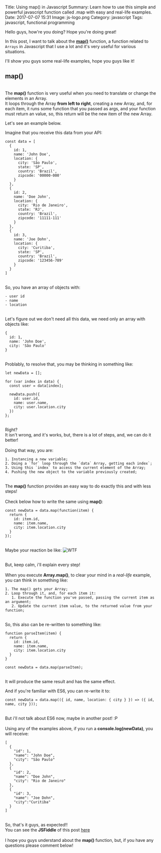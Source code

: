 Title: Using map() in Javascript
Summary: Learn how to use this simple and powerful javascript function called .map with easy and real-life examples.
Date: 2017-07-07 15:31
Image: js-logo.png
Category: javascript
Tags: javascript, functional programming

Hello guys, how're you doing?
Hope you're doing great!

In this post, I want to talk about the **<a href="https://developer.mozilla.org/en-US/docs/Web/JavaScript/Reference/Global_Objects/Array/map" target="_blank">map()</a>** function, a function related to `Arrays` in Javascript that I use a lot and it's very useful for various situations.

I'll show you guys some real-life examples, hope you guys like it!

## map()
<br/>The **map()** function is very useful when you need to translate or change the elements in an Array.
<br/>It loops through the Array **from left to right**, creating a new Array, and, for each item, it runs some function that you passed as args, and your function must return an value, so, this return will be the new item of the new Array.

Let's see an example below.

Imagine that you receive this data from your API:
```
const data = [
  {
    id: 1,
    name: 'John Doe',
    location: {
      city: 'São Paulo',
      state: 'SP',
      country: 'Brazil',
      zipcode: '00000-000'
    }
  },
  {
    id: 2,
    name: 'Doe John',
    location: {
      city: 'Rio de Janeiro',
      state: 'RJ',
      country: 'Brazil',
      zipcode: '11111-111'
    }
  },
  {
    id: 3,
    name: 'Joe Dohn',
    location: {
      city: 'Curitiba',
      state: 'SP',
      country: 'Brazil',
      zipcode: '123456-789'
    }
  }
]
```
<br/>So, you have an array of objects with:
```
- user id
- name
- location
```
<br/>Let's figure out we don't need all this data, we need only an array with objects like:
```
{
  id: 1,
  name: 'John Doe',
  city: 'São Paulo'
}
```
<br/>Problably, to resolve that, you may be thinking in something like:
```
let newData = [];

for (var index in data) {
  const user = data[index];
  
  newData.push({
    id: user.id,
    name: user.name,
    city: user.location.city
  })
};
```
<br/>Right?
<br/>It isn't wrong, and it's works, but, there is a lot of steps, and, we can do it better!
<br/><br/>Doing that way, you are:
```
1. Instancing a new variable;
2. Doing a `for` loop through the `data` Array, getting each index`;
3. Using this `index` to access the current element of the Array;
4. Pushing the new object to the variable previously created;
```
<br/>The **map()** function provides an easy way to do exactly this and with less steps!
<br/><br/>Check below how to write the same using **map()**:

```
const newData = data.map(function(item) {
  return {
    id: item.id,
    name: item.name,
    city: item.location.city
  }
});
```
<br/>Maybe your reaction be like:
![WTF]({filename}/images/wtf.gif)

<br/>But, keep calm, i'll explain every step!
<br/><br/>When you execute **Array.map()**, to clear your mind in a _real-life_ example, you can think in something like:
```
1. The map() gets your Array;
2. Loop through it, and, for each item it:
   1. Execute the function you've passed, passing the current item as an argument;
   2. Update the current item value, to the returned value from your function;
```
<br/>So, this also can be re-written to something like:

```
function parseItem(item) {
  return {
    id: item.id,
    name: item.name,
    city: item.location.city
  }
}

const newData = data.map(parseItem);
```
<br/>It will produce the same result and has the same effect.

And if you're familiar with ES6, you can re-write it to:
```
const newData = data.map(({ id, name, location: { city } }) => ({ id, name, city }));
```
<br/>But i'll not talk about ES6 now, maybe in another post! :P
<br/><br/>Using any of the examples above, if you run a **console.log(newData)**, you will receive:

```
[
  {
    "id": 1,
    "name": "John Doe",
    "city": "São Paulo"
  },
  {
    "id": 2,
    "name": "Doe John",
    "city": "Rio de Janeiro"
  },
  {
    "id": 3,
    "name": "Joe Dohn",
    "city":"Curitiba"
  }
]
```
<br/>So, that's it guys, as expected!!
<br/>You can see the **JSFiddle** of this post <a href="https://jsfiddle.net/guilhermetoti/bju032cw/" target="_blank">here</a>
<br/><br/>I hope you guys understand about the **map()** function, but, if you have any questions please comment below!
